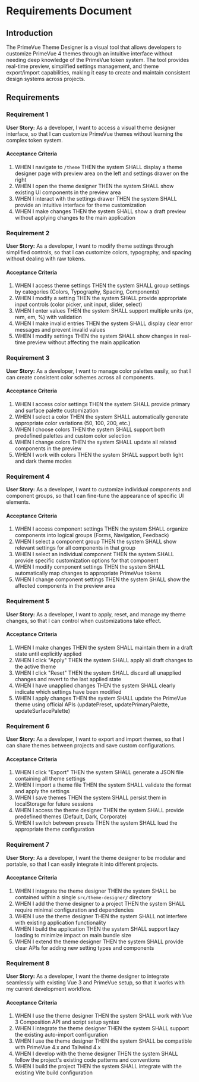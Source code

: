 # Requirements Document

## Introduction

The PrimeVue Theme Designer is a visual tool that allows developers to customize PrimeVue 4 themes through an intuitive interface without needing deep knowledge of the PrimeVue token system. The tool provides real-time preview, simplified settings management, and theme export/import capabilities, making it easy to create and maintain consistent design systems across projects.

## Requirements

### Requirement 1

**User Story:** As a developer, I want to access a visual theme designer interface, so that I can customize PrimeVue themes without learning the complex token system.

#### Acceptance Criteria

1. WHEN I navigate to `/theme` THEN the system SHALL display a theme designer page with preview area on the left and settings drawer on the right
2. WHEN I open the theme designer THEN the system SHALL show existing UI components in the preview area
3. WHEN I interact with the settings drawer THEN the system SHALL provide an intuitive interface for theme customization
4. WHEN I make changes THEN the system SHALL show a draft preview without applying changes to the main application

### Requirement 2

**User Story:** As a developer, I want to modify theme settings through simplified controls, so that I can customize colors, typography, and spacing without dealing with raw tokens.

#### Acceptance Criteria

1. WHEN I access theme settings THEN the system SHALL group settings by categories (Colors, Typography, Spacing, Components)
2. WHEN I modify a setting THEN the system SHALL provide appropriate input controls (color picker, unit input, slider, select)
3. WHEN I enter values THEN the system SHALL support multiple units (px, rem, em, %) with validation
4. WHEN I make invalid entries THEN the system SHALL display clear error messages and prevent invalid values
5. WHEN I modify settings THEN the system SHALL show changes in real-time preview without affecting the main application

### Requirement 3

**User Story:** As a developer, I want to manage color palettes easily, so that I can create consistent color schemes across all components.

#### Acceptance Criteria

1. WHEN I access color settings THEN the system SHALL provide primary and surface palette customization
2. WHEN I select a color THEN the system SHALL automatically generate appropriate color variations (50, 100, 200, etc.)
3. WHEN I choose colors THEN the system SHALL support both predefined palettes and custom color selection
4. WHEN I change colors THEN the system SHALL update all related components in the preview
5. WHEN I work with colors THEN the system SHALL support both light and dark theme modes

### Requirement 4

**User Story:** As a developer, I want to customize individual components and component groups, so that I can fine-tune the appearance of specific UI elements.

#### Acceptance Criteria

1. WHEN I access component settings THEN the system SHALL organize components into logical groups (Forms, Navigation, Feedback)
2. WHEN I select a component group THEN the system SHALL show relevant settings for all components in that group
3. WHEN I select an individual component THEN the system SHALL provide specific customization options for that component
4. WHEN I modify component settings THEN the system SHALL automatically map changes to appropriate PrimeVue tokens
5. WHEN I change component settings THEN the system SHALL show the affected components in the preview area

### Requirement 5

**User Story:** As a developer, I want to apply, reset, and manage my theme changes, so that I can control when customizations take effect.

#### Acceptance Criteria

1. WHEN I make changes THEN the system SHALL maintain them in a draft state until explicitly applied
2. WHEN I click "Apply" THEN the system SHALL apply all draft changes to the active theme
3. WHEN I click "Reset" THEN the system SHALL discard all unapplied changes and revert to the last applied state
4. WHEN I have unapplied changes THEN the system SHALL clearly indicate which settings have been modified
5. WHEN I apply changes THEN the system SHALL update the PrimeVue theme using official APIs (updatePreset, updatePrimaryPalette, updateSurfacePalette)

### Requirement 6

**User Story:** As a developer, I want to export and import themes, so that I can share themes between projects and save custom configurations.

#### Acceptance Criteria

1. WHEN I click "Export" THEN the system SHALL generate a JSON file containing all theme settings
2. WHEN I import a theme file THEN the system SHALL validate the format and apply the settings
3. WHEN I save themes THEN the system SHALL persist them in localStorage for future sessions
4. WHEN I access the theme designer THEN the system SHALL provide predefined themes (Default, Dark, Corporate)
5. WHEN I switch between presets THEN the system SHALL load the appropriate theme configuration

### Requirement 7

**User Story:** As a developer, I want the theme designer to be modular and portable, so that I can easily integrate it into different projects.

#### Acceptance Criteria

1. WHEN I integrate the theme designer THEN the system SHALL be contained within a single `src/theme-designer/` directory
2. WHEN I add the theme designer to a project THEN the system SHALL require minimal configuration and dependencies
3. WHEN I use the theme designer THEN the system SHALL not interfere with existing application functionality
4. WHEN I build the application THEN the system SHALL support lazy loading to minimize impact on main bundle size
5. WHEN I extend the theme designer THEN the system SHALL provide clear APIs for adding new setting types and components

### Requirement 8

**User Story:** As a developer, I want the theme designer to integrate seamlessly with existing Vue 3 and PrimeVue setup, so that it works with my current development workflow.

#### Acceptance Criteria

1. WHEN I use the theme designer THEN the system SHALL work with Vue 3 Composition API and script setup syntax
2. WHEN I integrate the theme designer THEN the system SHALL support the existing auto-import configuration
3. WHEN I use the theme designer THEN the system SHALL be compatible with PrimeVue 4.x and Tailwind 4.x
4. WHEN I develop with the theme designer THEN the system SHALL follow the project's existing code patterns and conventions
5. WHEN I build the project THEN the system SHALL integrate with the existing Vite build configuration